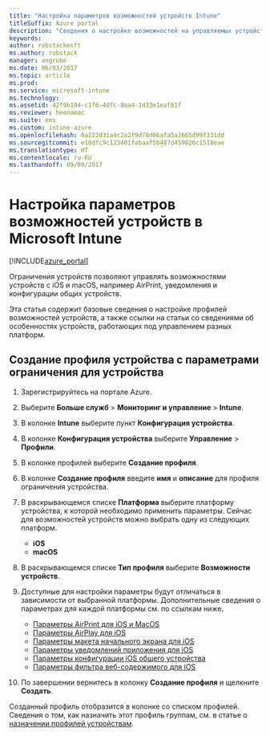```yaml
---
title: "Настройка параметров возможностей устройств Intune"
titleSuffix: Azure portal
description: "Сведения о настройке возможностей на управляемых устройствах с помощью Intune.\""
keywords: 
author: robstackmsft
ms.author: robstack
manager: angrobe
ms.date: 06/03/2017
ms.topic: article
ms.prod: 
ms.service: microsoft-intune
ms.technology: 
ms.assetid: 42f9b104-c1f6-4dfc-8aa4-1d33e1eaf61f
ms.reviewer: heenamac
ms.suite: ems
ms.custom: intune-azure
ms.openlocfilehash: 0a223d31a4c2a2f9d78d06afa5a2665d99f331dd
ms.sourcegitcommit: e10dfc9c123401fabaaf5b487d459826c1510eae
ms.translationtype: HT
ms.contentlocale: ru-RU
ms.lasthandoff: 09/09/2017
---
```

# <a name="how-to-configure-device-feature-settings-in-microsoft-intune"></a>Настройка параметров возможностей устройств в Microsoft Intune

[!INCLUDE[azure_portal](./includes/azure_portal.md)]

Ограничения устройств позволяют управлять возможностями устройств с iOS и macOS, например AirPrint, уведомления и конфигурации общих устройств.

Эта статья содержит базовые сведения о настройке профилей возможностей устройств, а также ссылки на статьи со сведениями об особенностях устройств, работающих под управлением разных платформ.

## <a name="create-a-device-profile-containing-device-restriction-settings"></a>Создание профиля устройства с параметрами ограничения для устройства

1. Зарегистрируйтесь на портале Azure.
2. Выберите **Больше служб** > **Мониторинг и управление** > **Intune**.
3. В колонке **Intune** выберите пункт **Конфигурация устройства**.
2. В колонке **Конфигурация устройства** выберите **Управление** > **Профили**.
3. В колонке профилей выберите **Создание профиля**.
4. В колонке **Создание профиля** введите **имя** и **описание** для профиля ограничения устройства.
5. В раскрывающемся списке **Платформа** выберите платформу устройства, к которой необходимо применить параметры. Сейчас для возможностей устройств можно выбрать одну из следующих платформ.
    - **iOS**
    - **macOS**
6. В раскрывающемся списке **Тип профиля** выберите **Возможности устройств**. 
7. Доступные для настройки параметры будут отличаться в зависимости от выбранной платформы. Дополнительные сведения о параметрах для каждой платформы см. по ссылкам ниже.
    - [Параметры AirPrint для iOS и MacOS](air-print-settings-ios-macos.md)
    - [Параметры AirPlay для iOS](airplay-settings-ios.md)
    - [Параметры макета начального экрана для iOS](home-screen-settings-ios.md)
    - [Параметры уведомлений приложения для iOS](app-notification-settings-ios.md)
    - [Параметры конфигурации iOS общего устройства](shared-device-settings-ios.md)
    - [Параметры фильтра веб-содержимого для iOS](web-content-filter-settings-ios.md)

8. По завершении вернитесь в колонку **Создание профиля** и щелкните **Создать**.

Созданный профиль отобразится в колонке со списком профилей.
Сведения о том, как назначить этот профиль группам, см. в статье о [назначении профилей устройствам](device-profile-assign.md).



